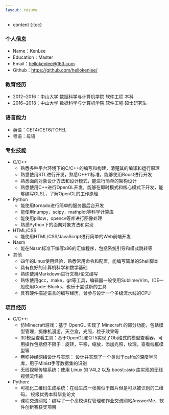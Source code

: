 ```yaml
---
layout: resume
---
```

* content
{:toc}


### 个人信息

- Name：KenLee
- Education：Master
- Email：hellokenlee@163.com
- Github：https://github.com/hellokenlee/

### 教育经历

- 2012~2016：中山大学 数据科学与计算机学院 软件工程 本科
- 2016~2018：中山大学 数据科学与计算机学院 软件工程 硕士研究生


### 语言能力

- 英语：CET4/CET6/TOFEL
- 粤语：母语

### 专业技能

- C/C++
	- 熟悉多种平台环境下的C/C++的编写和构建，清楚其的编译和运行原理
	- 熟悉使用STL进行开发，熟悉C++11标准，能够使用Boost进行开发
	- 熟悉面向对象设计方法和设计模式，能进行简单的架构设计
	- 熟悉使用C++进行OpenGL开发，能够在即时模式和核心模式下开发，能够编写GLSL，了解OpenGL的工作原理
- Python
	- 能使用tornado进行简单的服务器后台开发
	- 能使用numpy，scipy，mathplot等科学计算库
	- 能使用pillow，opencv等库进行图像处理
	- 熟悉Python下的面向对象方法和实现
- HTML/CSS
	- 能使用HTML/CSS/JavaScript进行简单的Web前端开发
- Nasm
	- 能在Nasm标准下编写x86的汇编程序，包括系统引导和模式跳转等
- 其他
	- 四年的Linux使用经验，熟悉常用命令和配置，能编写简单的Shell脚本
	- 具有良好的计算机科学和数学基础
	- 熟练使用Markdown进行文档/论文编写
	- 熟练使用gcc，make，git等工具，编辑器一般使用Sublime/Vim，IDE一般使用Code::Blocks，也乐于尝试新的工具
	- 具有硬件描述语言的编写经历，曾参与设计一个多级流水线的CPU

### 项目经历
- C/C++:
	- 仿Minecraft游戏：基于 OpenGL 实现了 Minecraft 的部分功能，包括模型管理，摄像机漫游，天空盒，光照，粒子效果等
	- 3D模型查看工具：基于OpenGL和QT5实现了Obj格式的模型查看器。可用操作包括但不限于：旋转，平移，缩放，添加光照，纹理，查看线框模型等
	- 卷积神经网络设计与实现： 设计并实现了一个类似于caffe的深度学习库，用于Minist手写数据集的识别
	- 无线视频传输系统：使用 Linux 的 V4L2 以及 boost::asio 库实现的无线视频流传输
- Python:
	- 可视化二维码生成系统：在线生成一张类似于图片但是可以被识别的二维码， 校级优秀本科毕业论文
	- 课程交流网站：编写了一个高校课程管理和作业交流网站AnswerMe，软件创新赛获奖项目

